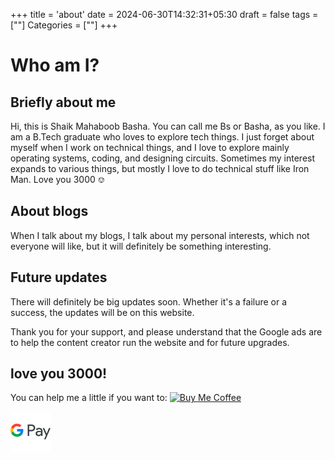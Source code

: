 +++
title = 'about'
date = 2024-06-30T14:32:31+05:30
draft = false
tags = [""]
Categories = [""]
+++

# Who am I?
## Briefly about me
Hi, this is Shaik Mahaboob Basha. You can call me Bs or Basha, as you like.
I am a B.Tech graduate who loves to explore tech things. I just forget about myself when I work on technical things, and I love to explore mainly operating systems, coding, and designing circuits. Sometimes my interest expands to various things, but mostly I love to do technical stuff like Iron Man. Love you 3000 ⎊

## About blogs
When I talk about my blogs, I talk about my personal interests, which not everyone will like, but it will definitely be something interesting.

## Future updates
There will definitely be big updates soon. Whether it's a failure or a success, the updates will be on this website.

Thank you for your support, and please understand that the Google ads are to help the content creator run the website and for future upgrades.

## love you 3000!
You can help me a little if you want to:
[![Buy Me Coffee](https://www.buymeacoffee.com/assets/img/custom_images/orange_img.png)](https://buymeacoffee.com/mahaboobtech)

[![upi](google-pay.png)](upi://pay?pa=mickelbasha1234@oksbi)


